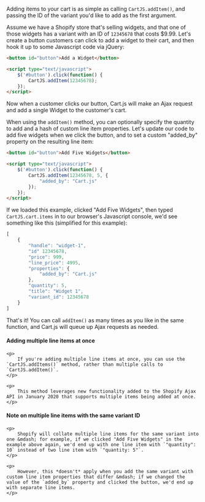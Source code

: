 Adding items to your cart is as simple as calling `CartJS.addItem()`, and passing the ID of the variant you'd like to add as the first argument.

Assume we have a Shopify store that's selling widgets, and that one of those widgets has a variant with an ID of `12345678` that costs $9.99.
Let's create a button customers can click to add a widget to their cart, and then hook it up to some Javascript code via jQuery:

```html
<button id="button">Add a Widget</button>

<script type="text/javascript">
    $('#button').click(function() {
        CartJS.addItem(12345678);
    });
</script>
```

Now when a customer clicks our button, Cart.js will make an Ajax request and add a single Widget to the customer's cart.

When using the `addItem()` method, you can optionally specify the quantity to add and a hash of custom line item properties.
Let's update our code to add five widgets when we click the button, and to set a custom "added_by" property on the resulting line item:

```html
<button id="button">Add Five Widgets</button>

<script type="text/javascript">
    $('#button').click(function() {
        CartJS.addItem(12345678, 5, {
            "added_by": "Cart.js"
        });
    });
</script>
```

If we loaded this example, clicked "Add Five Widgets", then typed `CartJS.cart.items` in to our browser's Javascript console, we'd see something like this (simplified for this example):

```js
[
    {
        "handle": "widget-1",
        "id" 12345678,
        "price": 999,
        "line_price": 4995,
        "properties": {
            "added_by": "Cart.js"
        },
        "quantity": 5,
        "title": "Widget 1",
        "variant_id": 12345678
    }
]
```

That's it!
You can call `addItem()` as many times as you like in the same function, and Cart.js will queue up Ajax requests as needed.

<div class="callout callout-success">
    <h4>Adding multiple line items at once</h4>

    <p>
        If you're adding multiple line items at once, you can use the `CartJS.addItems()` method, rather than multiple calls to `CartJS.addItem()`.
    </p>

    <p>
        This method leverages new functionality added to the Shopify Ajax API in January 2020 that supports multiple items being added at once.
    </p>
</div> 

<div class="callout callout-warning">
    <h4>Note on multiple line items with the same variant ID</h4>

    <p>
        Shopify will collate multiple line items for the same variant into one &mdash; for example, if we clicked "Add Five Widgets" in the example above again, we'd end up with one line item with `"quantity": 10` instead of two line item with `"quantity: 5"`.
    </p>

    <p>
        However, this *doesn't* apply when you add the same variant with custom line item properties that differ &mdash; if we changed the value of the `added_by` property and clicked the button, we'd end up with separate line items.
    </p>
</div>
